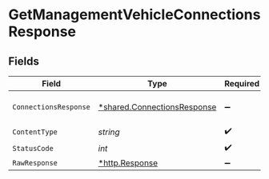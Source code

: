 # GetManagementVehicleConnectionsResponse


## Fields

| Field                                                                     | Type                                                                      | Required                                                                  | Description                                                               |
| ------------------------------------------------------------------------- | ------------------------------------------------------------------------- | ------------------------------------------------------------------------- | ------------------------------------------------------------------------- |
| `ConnectionsResponse`                                                     | [*shared.ConnectionsResponse](../../models/shared/connectionsresponse.md) | :heavy_minus_sign:                                                        | returns vehicle connections                                               |
| `ContentType`                                                             | *string*                                                                  | :heavy_check_mark:                                                        | N/A                                                                       |
| `StatusCode`                                                              | *int*                                                                     | :heavy_check_mark:                                                        | N/A                                                                       |
| `RawResponse`                                                             | [*http.Response](https://pkg.go.dev/net/http#Response)                    | :heavy_minus_sign:                                                        | N/A                                                                       |